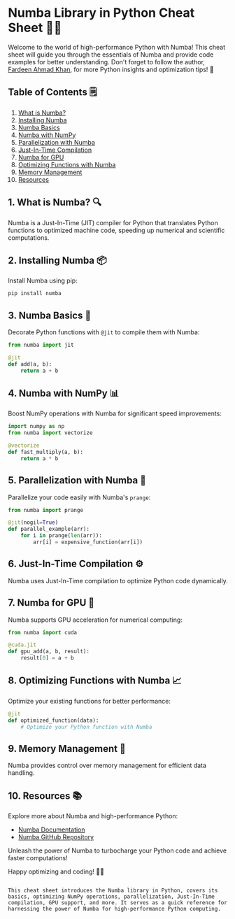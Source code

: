 # Numba Library in Python Cheat Sheet 🚀🔢

Welcome to the world of high-performance Python with Numba! This cheat sheet will guide you through the essentials of Numba and provide code examples for better understanding. Don't forget to follow the author, [Fardeen Ahmad Khan](https://github.com/I-Fardeen), for more Python insights and optimization tips! 🙌

## Table of Contents 🗒️

1. [What is Numba?](#what-is-numba)
2. [Installing Numba](#installing-numba)
3. [Numba Basics](#numba-basics)
4. [Numba with NumPy](#numba-with-numpy)
5. [Parallelization with Numba](#parallelization-with-numba)
6. [Just-In-Time Compilation](#just-in-time-compilation)
7. [Numba for GPU](#numba-for-gpu)
8. [Optimizing Functions with Numba](#optimizing-functions-with-numba)
9. [Memory Management](#memory-management)
10. [Resources](#resources)

## 1. What is Numba? 🔍

Numba is a Just-In-Time (JIT) compiler for Python that translates Python functions to optimized machine code, speeding up numerical and scientific computations.

## 2. Installing Numba 📦

Install Numba using pip:

```python
pip install numba
```

## 3. Numba Basics 🚀

Decorate Python functions with `@jit` to compile them with Numba:

```python
from numba import jit

@jit
def add(a, b):
    return a + b
```

## 4. Numba with NumPy 📊

Boost NumPy operations with Numba for significant speed improvements:

```python
import numpy as np
from numba import vectorize

@vectorize
def fast_multiply(a, b):
    return a * b
```

## 5. Parallelization with Numba 🚀

Parallelize your code easily with Numba's `prange`:

```python
from numba import prange

@jit(nogil=True)
def parallel_example(arr):
    for i in prange(len(arr)):
        arr[i] = expensive_function(arr[i])
```

## 6. Just-In-Time Compilation ⚙️

Numba uses Just-In-Time compilation to optimize Python code dynamically.

## 7. Numba for GPU 🌌

Numba supports GPU acceleration for numerical computing:

```python
from numba import cuda

@cuda.jit
def gpu_add(a, b, result):
    result[0] = a + b
```

## 8. Optimizing Functions with Numba 📈

Optimize your existing functions for better performance:

```python
@jit
def optimized_function(data):
    # Optimize your Python function with Numba
```

## 9. Memory Management 🧠

Numba provides control over memory management for efficient data handling.

## 10. Resources 📚

Explore more about Numba and high-performance Python:

- [Numba Documentation](http://numba.pydata.org/)
- [Numba GitHub Repository](https://github.com/numba/numba)

Unleash the power of Numba to turbocharge your Python code and achieve faster computations!

Happy optimizing and coding! 🚀🔢
```

This cheat sheet introduces the Numba library in Python, covers its basics, optimizing NumPy operations, parallelization, Just-In-Time compilation, GPU support, and more. It serves as a quick reference for harnessing the power of Numba for high-performance Python computing.
